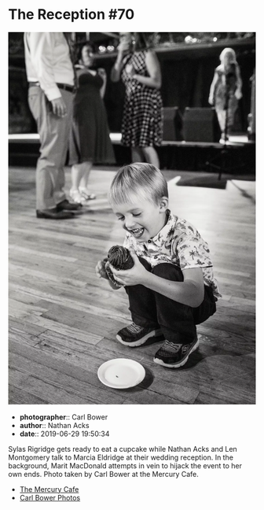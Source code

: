 # The Reception #70

![Sylas Rigridge gets ready to eat a cupcake](assets/2019-06-29-set-3-the-reception-70.webp)

* **photographer**:: Carl Bower  
* **author**:: Nathan Acks  
* **date**:: 2019-06-29 19:50:34

Sylas Rigridge gets ready to eat a cupcake while Nathan Acks and Len Montgomery talk to Marcia Eldridge at their wedding reception. In the background, Marit MacDonald attempts in vein to hijack the event to her own ends. Photo taken by Carl Bower at the Mercury Cafe.

* [The Mercury Cafe](http://mercurycafe.com)
* [Carl Bower Photos](https://carlbowerphotos.com)
